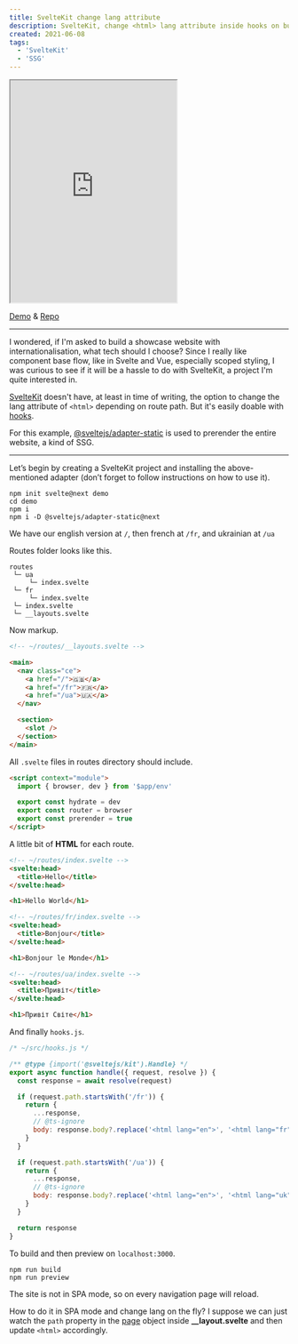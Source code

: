 ```yaml
---
title: SvelteKit change lang attribute
description: SvelteKit, change <html> lang attribute inside hooks on build
created: 2021-06-08
tags:
  - 'SvelteKit'
  - 'SSG'
---
```


<iframe src="https://demo-sveltekit-lang-attr.pages.dev/"
        title="Demo: SvelteKit change lang attribute" 
        width="300" height="400">
</iframe>

[Demo](https://demo-sveltekit-lang-attr.pages.dev/) & [Repo](https://github.com/diogenesofweb/demo-sveltekit-lang-attr)

---

I wondered, if I'm asked to build a showcase website with internationalisation, what tech should I choose? Since I really like component base flow, like in Svelte and Vue, especially scoped styling, I was curious to see if it will be a hassle to do with SvelteKit, a project I'm quite interested in.

[SvelteKit](https://kit.svelte.dev) doesn't have, at least in time of writing, the option to change the lang attribute of `<html>` depending on route path. But it's easily doable with [hooks](https://kit.svelte.dev/docs#hooks).

For this example, [@sveltejs/adapter-static](https://github.com/sveltejs/kit/tree/master/packages/adapter-static) is used to prerender the entire website, a kind of SSG.

---

Let’s begin by creating a SvelteKit project and installing the above-mentioned adapter (don’t forget to follow instructions on how to use it).

```shell
npm init svelte@next demo
cd demo
npm i
npm i -D @sveltejs/adapter-static@next
```

We have our english version at `/`, then french at `/fr`, and ukrainian at `/ua`

Routes folder looks like this.

```shell
routes
 └─ ua
     └─ index.svelte
 └─ fr
     └─ index.svelte
 └─ index.svelte
 └─ __layouts.svelte

```

Now markup.

```html
<!-- ~/routes/__layouts.svelte -->

<main>
  <nav class="ce">
    <a href="/">🇬🇧</a>
    <a href="/fr">🇫🇷</a>
    <a href="/ua">🇺🇦</a>
  </nav>

  <section>
    <slot />
  </section>
</main>
```

All `.svelte` files in routes directory should include.

```html
<script context="module">
  import { browser, dev } from '$app/env'

  export const hydrate = dev
  export const router = browser
  export const prerender = true
</script>
```

A little bit of **HTML** for each route.

```html
<!-- ~/routes/index.svelte -->
<svelte:head>
  <title>Hello</title>
</svelte:head>

<h1>Hello World</h1>
```

```html
<!-- ~/routes/fr/index.svelte -->
<svelte:head>
  <title>Bonjour</title>
</svelte:head>

<h1>Bonjour le Monde</h1>
```

```html
<!-- ~/routes/ua/index.svelte -->
<svelte:head>
  <title>Привіт</title>
</svelte:head>

<h1>Привіт Світе</h1>
```

And finally `hooks.js`.

```js
/* ~/src/hooks.js */

/** @type {import('@sveltejs/kit').Handle} */
export async function handle({ request, resolve }) {
  const response = await resolve(request)

  if (request.path.startsWith('/fr')) {
    return {
      ...response,
      // @ts-ignore
      body: response.body?.replace('<html lang="en">', '<html lang="fr">')
    }
  }

  if (request.path.startsWith('/ua')) {
    return {
      ...response,
      // @ts-ignore
      body: response.body?.replace('<html lang="en">', '<html lang="uk">')
    }
  }

  return response
}
```

To build and then preview on `localhost:3000`.

```shell
npm run build
npm run preview
```

The site is not in SPA mode, so on every navigation page will reload.

How to do it in SPA mode and change lang on the fly?
I suppose we can just watch the `path` property in the [page](https://kit.svelte.dev/docs#loading-input-page) object inside **\_\_layout.svelte** and then update `<html>` accordingly.
